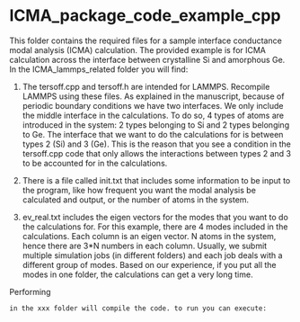 # ICMA_package_code_example_cpp


This folder contains the required files for a sample interface conductance modal analysis (ICMA) calculation. The provided example is for ICMA calculation across the interface between crystalline Si and amorphous Ge. In the ICMA_lammps_related folder you will find:

1) The tersoff.cpp and tersoff.h are intended for LAMMPS. Recompile LAMMPS using these files. As explained in the manuscript, because of periodic boundary conditions we have two interfaces. We only include the middle interface in the calculations. To do so, 4 types of atoms are introduced in the system: 2 types belonging to Si and 2 types belonging to Ge. The interface that we want to do the calculations for is between types 2 (Si) and 3 (Ge). This is the reason that you see a condition in the tersoff.cpp code that only allows the interactions between types 2 and 3 to be accounted for in the calculations.

2) There is a file called init.txt that includes some information to be input to the program, like how frequent you want the modal analysis be calculated and output, or the number of atoms in the system.

3) ev_real.txt includes the eigen vectors for the modes that you want to do the calculations for. For this example, there are 4 modes included in the calculations. Each column is an eigen vector. N atoms in the system, hence there are 3*N numbers in each column. Usually, we submit multiple simulation jobs (in different folders) and each job deals with a different group of modes. Based on our experience, if you put all the modes in one folder, the calculations can get a very long time.

Performing
```make
in the xxx folder will compile the code. to run you can execute:

